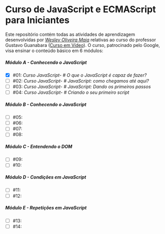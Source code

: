 # Curso de JavaScript e ECMAScript para Iniciantes

Este repositório contém todas as atividades de aprendizagem desenvolvidas por _[Wesley Oliveira Maia](https://www.linkedin.com/in/wesley-maia-433b7b60/)_ relativas ao  curso do professor Gustavo Guanabara ([Curso em Vídeo](https://www.youtube.com/playlist?list=PLHz_AreHm4dlsK3Nr9GVvXCbpQyHQl1o1)). O curso, patrocinado pelo Google, visa ensinar o conteúdo básico em 6 módulos:


##### Módulo A - Conhecendo o JavaScript

- [x] #01: _Curso JavaScript- # O que o JavaScript é capaz de fazer?_
- [ ] #02: _Curso JavaScript- # JavaScript: como chegamos até aqui?_
- [ ] #03: _Curso JavaScript- # JavaScript: Dando os primeiros passos_
- [ ] #04: _Curso JavaScript- # Criando o seu primeiro script_

##### Módulo B - Conhecendo o JavaScript

- [ ] #05:
- [ ] #06:
- [ ] #07:
- [ ] #08:

##### Módulo C - Entendendo o DOM

- [ ] #09:
- [ ] #10:

##### Módulo D - Condições em JavaScript

- [ ] #11:
- [ ] #12:

##### Módulo E - Repetições em  JavaScript

- [ ] #13:
- [ ] #14: